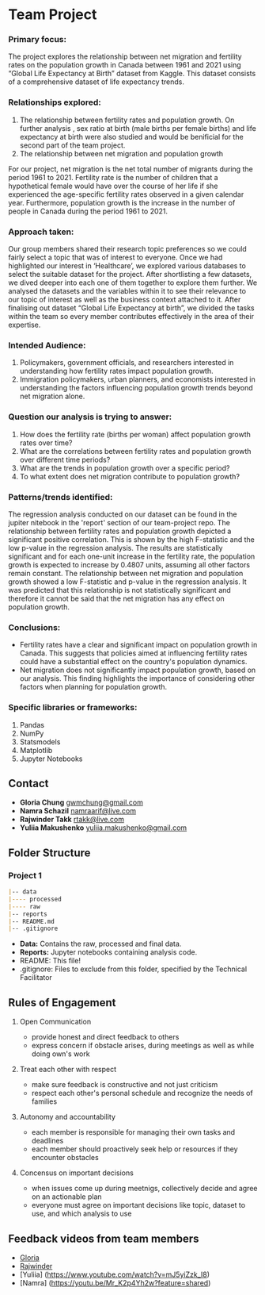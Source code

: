 # Team Project
### Primary focus:

The project explores the relationship between net migration and fertility rates on the population growth in Canada between 1961 and 2021 using “Global Life Expectancy at Birth” dataset from Kaggle. This dataset consists of a comprehensive dataset of life expectancy trends.

### Relationships explored:

1.	The relationship between fertility rates and population growth. On further analysis , sex ratio at birth (male births per female births) and life expectancy at birth were also studied and would be benificial for the second part of the team project.
2.	The relationship between net migration and population growth 

For our project, net migration is the net total number of migrants during the period 1961 to 2021. Fertility rate is the number of children that a hypothetical female would have over the course of her life if she experienced the age-specific fertility rates observed in a given calendar year. Furthermore, population growth is the increase in the number of people in Canada during the period 1961 to 2021. 

### Approach taken:

Our group members shared their research topic preferences so we could fairly select a topic that was of interest to everyone. Once we had highlighted our interest in ‘Healthcare’, we explored various databases to select the suitable dataset for the project. After shortlisting a few datasets, we dived deeper into each one of them together to explore them further. We analysed the datasets and the variables within it to see their relevance to our topic of interest as well as the business context attached to it. 
After finalising out dataset “Global Life Expectancy at birth”, we divided the tasks within the team so every member contributes effectively in the area of their expertise.  

### Intended Audience:

1. Policymakers, government officials, and researchers interested in understanding how fertility rates impact population growth.
2. Immigration policymakers, urban planners, and economists interested in understanding the factors influencing population growth trends beyond net migration alone.

### Question our analysis is trying to answer:

1. How does the fertility rate (births per woman) affect population growth rates over time?
2. What are the correlations between fertility rates and population growth over different time periods?
3. What are the trends in population growth over a specific period?
4. To what extent does net migration contribute to population growth?

### Patterns/trends identified:

The regression analysis conducted on our dataset can be found in the jupiter nitebook in the 'report' section of our team-project repo.
The relationship between fertility rates and population growth depicted a significant positive correlation. This is shown by the high F-statistic and the low p-value in the regression analysis. The results are statistically significant and for each one-unit increase in the fertility rate, the population growth is expected to increase by 0.4807 units, assuming all other factors remain constant.
The relationship between net migration and population growth showed a low F-statistic and p-value in the regression analysis. It was predicted that this relationship is not statistically significant and therefore it cannot be said that the net migration has any effect on population growth. 

### Conclusions:

* Fertility rates have a clear and significant impact on population growth in Canada. This suggests that policies aimed at influencing fertility rates could have a substantial effect on the country's population dynamics.
* Net migration does not significantly impact population growth, based on our analysis. This finding highlights the importance of considering other factors when planning for population growth.

### Specific libraries or frameworks:

1. Pandas
2. NumPy
3. Statsmodels
4. Matplotlib
5. Jupyter Notebooks

## Contact
* **Gloria Chung** 
gwmchung@gmail.com
* **Namra Schazil** 
namraarif@live.com
* **Rajwinder Takk** 
rtakk@live.com
* **Yuliia Makushenko** 
yuliia.makushenko@gmail.com

## Folder Structure

### Project 1
```markdown
|-- data
|---- processed
|---- raw
|-- reports
|-- README.md
|-- .gitignore
```

* **Data:** Contains the raw, processed and final data. 
* **Reports:** Jupyter notebooks containing analysis code. 
* README: This file!
* .gitignore: Files to exclude from this folder, specified by the Technical Facilitator

## Rules of Engagement

1. Open Communication
    - provide honest and direct feedback to others
    - express concern if obstacle arises, during meetings as well as while doing own's work

2. Treat each other with respect
    - make sure feedback is constructive and not just criticism
    - respect each other's personal schedule and recognize the needs of families

3. Autonomy and accountability
    - each member is responsible for managing their own tasks and deadlines
    - each member should proactively seek help or resources if they encounter obstacles

4. Concensus on important decisions
    - when issues come up during meetnigs, collectively decide and agree on an actionable plan
    - everyone must agree on important decisions like topic, dataset to use, and which analysis to use

## Feedback videos from team members

* [Gloria](https://youtu.be/E-LZbu2g2wY)
* [Rajwinder](https://youtu.be/M0dGDwzgb1Y)
* [Yuliia] (https://www.youtube.com/watch?v=mJ5yiZzk_I8)
* [Namra] (https://youtu.be/Mr_K2p4Yh2w?feature=shared)
